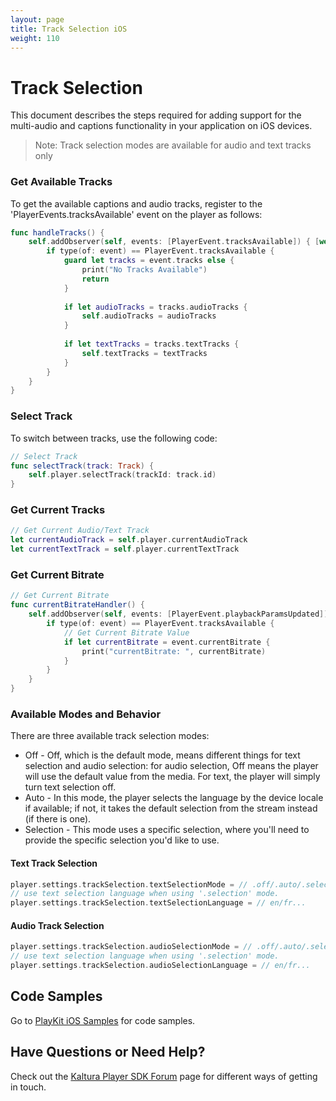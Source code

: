 ```yaml
---
layout: page
title: Track Selection iOS
weight: 110
---
```


# Track Selection

This document describes the steps required for adding support for the multi-audio and captions functionality in your application on iOS devices.
>Note: Track selection modes are available for audio and text tracks only

### Get Available Tracks

To get the available captions and audio tracks, register to the 'PlayerEvents.tracksAvailable' event on the player as follows:

```swift
func handleTracks() {
    self.addObserver(self, events: [PlayerEvent.tracksAvailable]) { [weak self] event in
        if type(of: event) == PlayerEvent.tracksAvailable {
            guard let tracks = event.tracks else {
                print("No Tracks Available")
                return
            }
            
            if let audioTracks = tracks.audioTracks {
                self.audioTracks = audioTracks
            }
            
            if let textTracks = tracks.textTracks {
                self.textTracks = textTracks
            }
        }
    }
}
```

### Select Track

To switch between tracks, use the following code:

```swift
// Select Track
func selectTrack(track: Track) {
    self.player.selectTrack(trackId: track.id)
}
```

### Get Current Tracks

```swift
// Get Current Audio/Text Track
let currentAudioTrack = self.player.currentAudioTrack
let currentTextTrack = self.player.currentTextTrack
```

### Get Current Bitrate

```swift
// Get Current Bitrate
func currentBitrateHandler() {
    self.addObserver(self, events: [PlayerEvent.playbackParamsUpdated]) { [weak self] event in
        if type(of: event) == PlayerEvent.tracksAvailable {
            // Get Current Bitrate Value
            if let currentBitrate = event.currentBitrate {
                print("currentBitrate: ", currentBitrate)
            }
        }
    }
}
```

### Available Modes and Behavior

There are three available track selection modes:

* Off - Off, which is the default mode, means different things for text selection and audio selection: for audio selection, Off means the player will use the default value from the media. For text, the player will simply turn text selection off.
* Auto - In this mode, the player selects the language by the device locale if available; if not, it takes the default selection from the stream instead (if there is one).
* Selection - This mode uses a specific selection, where you'll need to provide the specific selection you'd like to use.

#### Text Track Selection  

```swift
player.settings.trackSelection.textSelectionMode = // .off/.auto/.selection
// use text selection language when using '.selection' mode.
player.settings.trackSelection.textSelectionLanguage = // en/fr...
```

#### Audio Track Selection


```swift
player.settings.trackSelection.audioSelectionMode = // .off/.auto/.selection
// use text selection language when using '.selection' mode.
player.settings.trackSelection.audioSelectionLanguage = // en/fr...
```

## Code Samples

Go to [PlayKit iOS Samples](https://github.com/kaltura/playkit-ios-samples/tree/master) for code samples.

## Have Questions or Need Help?

Check out the [Kaltura Player SDK Forum](https://forum.kaltura.org/c/playkit) page for different ways of getting in touch.
